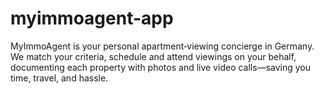 # myimmoagent-app
MyImmoAgent is your personal apartment‑viewing concierge in Germany. We match your criteria, schedule and attend viewings on your behalf, documenting each property with photos and live video calls—saving you time, travel, and hassle.
